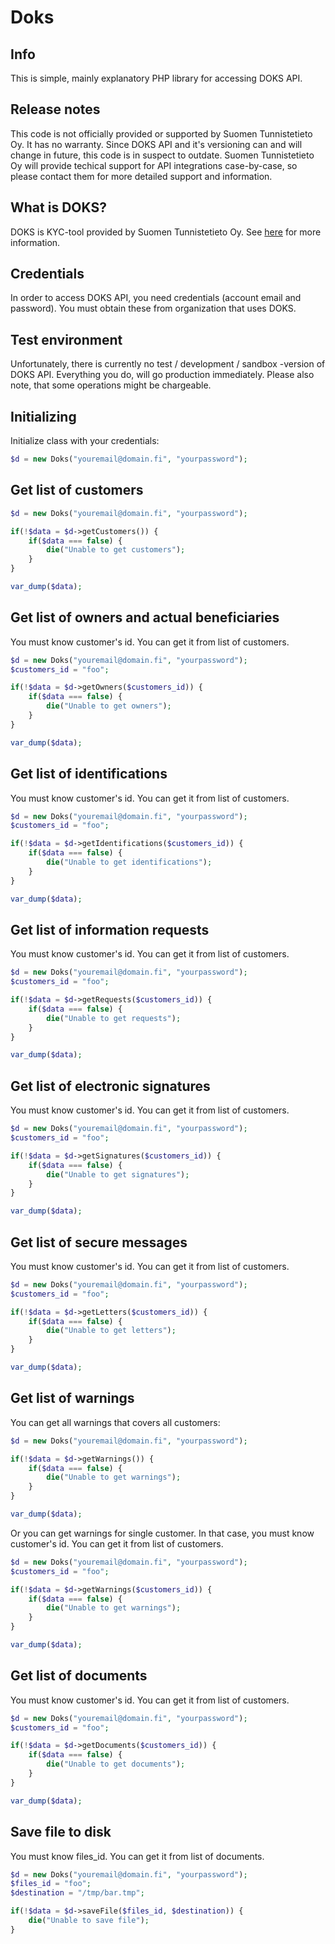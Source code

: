 # Doks

## Info
This is simple, mainly explanatory PHP library for accessing DOKS API.

## Release notes
This code is not officially provided or supported by Suomen Tunnistetieto Oy. It has no warranty. Since DOKS API and it's versioning can and will change in future, this code is in suspect to outdate. Suomen Tunnistetieto Oy will provide techical support for API integrations case-by-case, so please contact them for more detailed support and information.

## What is DOKS?
DOKS is KYC-tool provided by Suomen Tunnistetieto Oy. See [here](https://doks.fi) for more information.

## Credentials
In order to access DOKS API, you need credentials (account email and password). You must obtain these from organization that uses DOKS.

## Test environment
Unfortunately, there is currently no test / development / sandbox -version of DOKS API. Everything you do, will go production immediately. Please also note, that some operations might be chargeable.

## Initializing
Initialize class with your credentials:
```php
$d = new Doks("youremail@domain.fi", "yourpassword");
```

## Get list of customers
```php
$d = new Doks("youremail@domain.fi", "yourpassword");

if(!$data = $d->getCustomers()) {
    if($data === false) {
        die("Unable to get customers");
    }
}

var_dump($data);
```

## Get list of owners and actual beneficiaries
You must know customer's id. You can get it from list of customers.
```php
$d = new Doks("youremail@domain.fi", "yourpassword");
$customers_id = "foo";

if(!$data = $d->getOwners($customers_id)) {
    if($data === false) {
        die("Unable to get owners");
    }   
}

var_dump($data);
```

## Get list of identifications
You must know customer's id. You can get it from list of customers.
```php
$d = new Doks("youremail@domain.fi", "yourpassword");
$customers_id = "foo"; 

if(!$data = $d->getIdentifications($customers_id)) {
    if($data === false) {
        die("Unable to get identifications");
    }
}

var_dump($data);
```

## Get list of information requests
You must know customer's id. You can get it from list of customers.
```php
$d = new Doks("youremail@domain.fi", "yourpassword");
$customers_id = "foo";

if(!$data = $d->getRequests($customers_id)) {
    if($data === false) {
        die("Unable to get requests");
    }
}

var_dump($data);
```

## Get list of electronic signatures
You must know customer's id. You can get it from list of customers.
```php
$d = new Doks("youremail@domain.fi", "yourpassword");
$customers_id = "foo";

if(!$data = $d->getSignatures($customers_id)) {
    if($data === false) {
        die("Unable to get signatures");
    }
}

var_dump($data);
```

## Get list of secure messages
You must know customer's id. You can get it from list of customers.
```php
$d = new Doks("youremail@domain.fi", "yourpassword");
$customers_id = "foo";

if(!$data = $d->getLetters($customers_id)) {
    if($data === false) {
        die("Unable to get letters");
    }
}

var_dump($data);
```

## Get list of warnings
You can get all warnings that covers all customers:
```php
$d = new Doks("youremail@domain.fi", "yourpassword");

if(!$data = $d->getWarnings()) {
    if($data === false) {
        die("Unable to get warnings");
    }
}

var_dump($data);
```

Or you can get warnings for single customer. In that case, you must know customer's id. You can get it from list of customers.
```php
$d = new Doks("youremail@domain.fi", "yourpassword");
$customers_id = "foo";

if(!$data = $d->getWarnings($customers_id)) {
    if($data === false) {
        die("Unable to get warnings");
    }
}

var_dump($data);
```




## Get list of documents
You must know customer's id. You can get it from list of customers.
```php
$d = new Doks("youremail@domain.fi", "yourpassword");
$customers_id = "foo";

if(!$data = $d->getDocuments($customers_id)) {
    if($data === false) {
        die("Unable to get documents");
    }
}

var_dump($data);
```

## Save file to disk
You must know files_id. You can get it from list of documents.

```php
$d = new Doks("youremail@domain.fi", "yourpassword");
$files_id = "foo";
$destination = "/tmp/bar.tmp";

if(!$data = $d->saveFile($files_id, $destination)) {
    die("Unable to save file");
}
```
